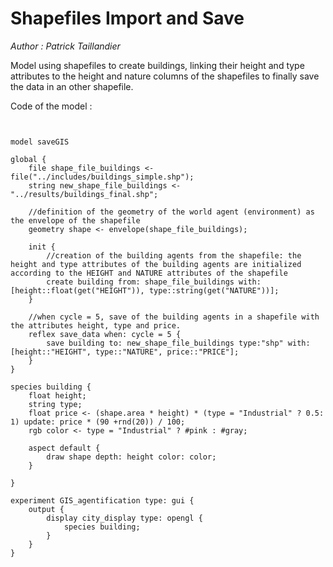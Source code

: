 [//]: # (keyword|operator_get)
[//]: # (keyword|statement_save)
[//]: # (keyword|constant_pink)
[//]: # (keyword|concept_gis)
[//]: # (keyword|concept_shapefile)
[//]: # (keyword|concept_save_file)
[//]: # (keyword|concept_load_file)
[//]: # (keyword|concept_3d)
# Shapefiles Import and Save


_Author : Patrick Taillandier_

Model using shapefiles to create buildings, linking their height and type attributes to the height and nature columns of the shapefiles to finally save the data in an other shapefile.


Code of the model : 

```
  

model saveGIS

global {
	file shape_file_buildings <- file("../includes/buildings_simple.shp");
	string new_shape_file_buildings <- "../results/buildings_final.shp";
	
	//definition of the geometry of the world agent (environment) as the envelope of the shapefile
	geometry shape <- envelope(shape_file_buildings);
	
	init {
		//creation of the building agents from the shapefile: the height and type attributes of the building agents are initialized according to the HEIGHT and NATURE attributes of the shapefile
		create building from: shape_file_buildings with:[height::float(get("HEIGHT")), type::string(get("NATURE"))];
	}
	
	//when cycle = 5, save of the building agents in a shapefile with the attributes height, type and price.
	reflex save_data when: cycle = 5 {
		save building to: new_shape_file_buildings type:"shp" with:[height::"HEIGHT", type::"NATURE", price::"PRICE"];
	}
}

species building {
	float height;
	string type;
	float price <- (shape.area * height) * (type = "Industrial" ? 0.5: 1) update: price * (90 +rnd(20)) / 100; 
	rgb color <- type = "Industrial" ? #pink : #gray;
	
	aspect default {
		draw shape depth: height color: color;
	}
	
}

experiment GIS_agentification type: gui {
	output {
		display city_display type: opengl {
			species building;
		}
	}
}
```
